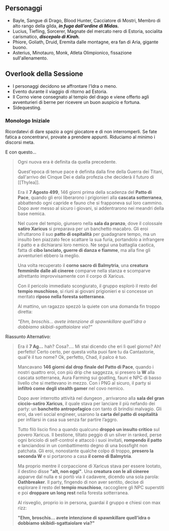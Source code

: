 ## Personaggi  
- Bayle, Sangue di Drago, Blood Hunter, Cacciatore di Mostri, Membro di alto rango della gilda, ***in fuga dall'ordine di Midas.***
- Lucius, Tiefling, Sorcerer, Magnate del mercato nero di Estoria, socialita carismatico, ***discepolo di Kirah.***
- Phiore, Goliath, Druid, Eremita dalle montagne, era fan di Aria, gigante buono.
- Asterius, Minotauro, Monk, Atleta Olimpionico, fissazione sull'allenamento.

## Overlook della Sessione
- I personaggi decidono se affrontare l'Idra o meno.
- Evento durante il viaggio di ritorno ad Estoria.
- Il Corno viene consegnato al tempio del drago e viene offerto agli avventurieri di berne per ricevere un buon auspicio e fortuna.
- Sidequesting.
  
### Monologo Iniziale
Ricordatevi di dare spazio a ogni giocatore e di non interromperli.
Se fate fatica a concentrarvi, provate a prendere appunti.
Riduciamo al minimo i discorsi meta.

E con questo...
> Ogni nuova era è definita da quella precedente.
> 
> Quest'epoca di tenue pace è definita dalla fine della Guerra dei Titani, dall'arrivo dei Cinque Dei e dalla profezia che deciderà il futuro di [[Thylea]].
> 
> Era il **7 Agosto 499**, 146 giorni prima della scadenza del **Patto di Pace**, quando gli eroi liberarono i prigionieri alla **cascata sotterranea**, abbattendo ogni capride e fauno che si frapponeva sul loro cammino. Dopo aver messo al sicuro i giovani, si addentrarono nei meandri della base nemica.
> 
> Nel cuore del tempio, giunsero nella **sala da pranzo**, dove il colossale **satiro Xaricus** si preparava per un banchetto macabro. Gli eroi sfruttarono il suo **patto di ospitalità** per guadagnare tempo, ma un insulto ben piazzato fece scattare la sua furia, portandolo a infrangere il patto e a dichiararsi loro nemico. Ne seguì una battaglia caotica, fatta di **cibo lanciato, guerre di danza e fiamme**, ma alla fine gli avventurieri ebbero la meglio.
> 
> Una volta recuperato il **corno sacro di Balmytria**, una **creatura femminile dalle ali cineree** comparve nella stanza e scomparve altrettanto improvvisamente con il corpo di Xaricus.
> 
> Con il pericolo immediato scongiurato, il gruppo esplorò il resto del **tempio muschioso**, si riunì ai giovani prigionieri e si concesse un meritato **riposo nella foresta sotterranea**.
> 
> Al mattino, un ragazzo spezzò la quiete con una domanda fin troppo diretta:
> 
> _"Ehm, broschis… avete intenzione di spawnkillare quell’idra o dobbiamo skibidi-sgattaiolare via?"_

Riassunto Alternativo:
> Era il **7 Ag...** hah? Cosa?....
> Mi stai dicendo che eri lì quel giorno? Ah! perfetto!
> Certo certo, per questa volta puoi fare tu da Cantastorie, qual'è il tuo nome?
> Ok, perfetto, Chad, il palco è tuo.
> 
> Mancavano **146 giorni dal drop finale del Patto di Pace**, quando i nostri quattro eroi, con più drip che saggezza, si presero la **W** alla cascata sotterranea, Aura Farming sui goatling, fauni e NPC di basso livello che si mettevano in mezzo. Con i PNG al sicuro, il party si **infiltrò come degli stealth gamer** nel covo nemico.
> 
> Dopo aver interrotto attività nel dungeon , arrivarono alla **sala del gran ciccio-satiro Xaricus**, il quale stava per lanciare il più nefando dei party: un **banchetto antropofagico** con tanto di brindisi malvagio. Gli eroi, da veri social engineer, usarono la **carta del patto di ospitalità** per infilarsi in casa sua senza far partire l’aggro.
> 
> Tutto filò liscio fino a quando qualcuno **droppò un insulto critico** sul povero Xaricus. Il bestione, tiltato peggio di un silver in ranked, perse ogni briciolo di self-control e attaccò i suoi invitati, **rompendo il patto** e lanciandosi in un combattimento degno di una bossfight non patchata. Gli eroi, nonostante qualche colpo di troppo, **presero la seconda W** e si portarono a casa **il corno di Balmytria**.
> 
> Ma proprio mentre il corpaccione di Xaricus stava per essere lootato, il destino disse **"alt, non oggi"**. Una **creatura con le ali cineree** apparve dal nulla e si portò via il cadavere, dicendo una sola parola: **Oathbreaker**. Il party, fingendo di non aver sentito, decise di esplorare il resto del **tempio muschioso**, raccogliere gli NPC superstiti e poi **droppare un long rest** nella foresta sotterranea.
> 
> Al risveglio, proprio io in persona, guardai il gruppo e chiesi con max rizz:
> 
> **"Ehm, broschis… avete intenzione di spawnkillare quell’idra o dobbiamo skibidi-sgattaiolare via?"**
